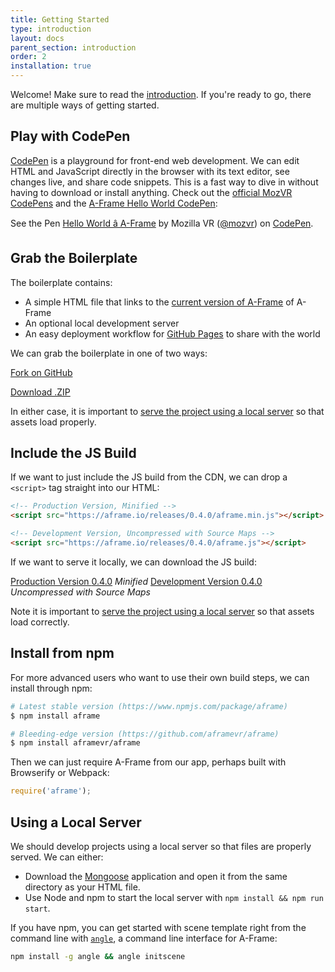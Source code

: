 ```yaml
---
title: Getting Started
type: introduction
layout: docs
parent_section: introduction
order: 2
installation: true
---
```


<script async src="//assets.codepen.io/assets/embed/ei.js"></script>

Welcome! Make sure to read the [introduction][introduction]. If you're ready to
go, there are multiple ways of getting started.

<!--toc-->

## Play with CodePen

[CodePen][codepen] is a playground for front-end web development. We can edit
HTML and JavaScript directly in the browser with its text editor, see changes
live, and share code snippets. This is a fast way to dive in without having to
download or install anything. Check out the [official MozVR
CodePens](http://codepen.io/mozvr/) and the [A-Frame Hello World
CodePen][codepen]:

<p data-height="300" data-theme-id="0" data-slug-hash="BjygdO" data-default-tab="html" data-user="mozvr" class="codepen">See the Pen <a href="http://codepen.io/team/mozvr/pen/BjygdO/">Hello World â A-Frame</a> by Mozilla VR (<a href="http://codepen.io/mozvr">@mozvr</a>) on <a href="http://codepen.io">CodePen</a>.</p>

## Grab the Boilerplate

The boilerplate contains:

- A simple HTML file that links to the [current version of A-Frame](#builds-prod) of A-Frame
- An optional local development server
- An easy deployment workflow for [GitHub Pages][ghpages] to share with the world

We can grab the boilerplate in one of two ways:

<a class="btn btn-download" href="https://github.com/aframevr/aframe-boilerplate/">Fork on GitHub</a>

<a class="btn btn-download" href="https://github.com/aframevr/aframe-boilerplate/archive/master.zip" download="aframe-boilerplate.zip">Download .ZIP<span></span></a>

In either case, it is important to [serve the project using a local
server](#using-a-local-server) so that assets load properly.

## Include the JS Build

If we want to just include the JS build from the CDN, we can drop a `<script>` tag straight into our HTML:

```html
<!-- Production Version, Minified -->
<script src="https://aframe.io/releases/0.4.0/aframe.min.js"></script>

<!-- Development Version, Uncompressed with Source Maps -->
<script src="https://aframe.io/releases/0.4.0/aframe.js"></script>
```

If we want to serve it locally, we can download the JS build:

<a id="builds-prod" class="btn btn-download" href="https://aframe.io/releases/0.4.0/aframe.min.js" download>Production Version <span>0.4.0</span></a> <em class="install-note">Minified</em>
<a id="builds-dev" class="btn btn-download" href="https://aframe.io/releases/0.4.0/aframe.js" download>Development Version <span>0.4.0</span></a> <em class="install-note">Uncompressed with Source Maps</em>

Note it is important to [serve the project using a local
server](#using-a-local-server) so that assets load correctly.

## Install from npm

For more advanced users who want to use their own build steps, we can install through npm:

```bash
# Latest stable version (https://www.npmjs.com/package/aframe)
$ npm install aframe

# Bleeding-edge version (https://github.com/aframevr/aframe)
$ npm install aframevr/aframe
```

Then we can just require A-Frame from our app, perhaps built with Browserify or Webpack:

```js
require('aframe');
```

## Using a Local Server

We should develop projects using a local server so that files are properly
served. We can either:

- Download the [Mongoose](https://www.cesanta.com/products/binary) application
  and open it from the same directory as your HTML file.
- Use Node and npm to start the local server with `npm install && npm run start`.

[angle]: https://www.npmjs.com/package/angle

If you have npm, you can get started with scene template right from the command
line with [`angle`][angle], a command line interface for A-Frame:

```sh
npm install -g angle && angle initscene
```

[codepen]: http://codepen.io/team/mozvr/pen/BjygdO
[introduction]: ./index.md
[ghpages]: https://pages.github.com/
